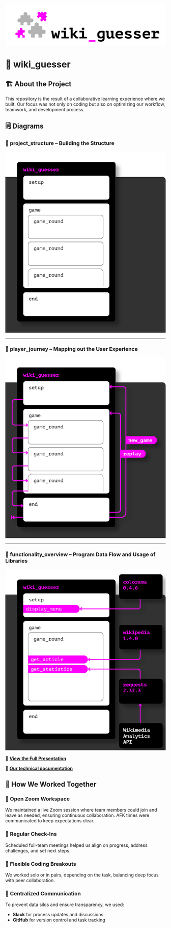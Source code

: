 ![Logo](assets/wiki_guesser_logo.jpg)


# 🚀 wiki_guesser 

## 🏗 About the Project  
This repository is the result of a collaborative learning experience where we built.
Our focus was not only on coding but also on optimizing our workflow, teamwork, and development process.  

## 🗒️ Diagrams  

### 📌 project_structure – Building the Structure  
![Slide 10](https://github.com/alexandergreif/Wikiguesser/raw/main/assets/wikguesser_pres_9.jpg)  

---

### 📌 player_journey – Mapping out the User Experience  
![Slide 11](https://github.com/alexandergreif/Wikiguesser/raw/main/assets/wikguesser_pres_10.jpg)  

---

### 📌 functionality_overview – Program Data Flow and Usage of Libraries  
![Slide 12](https://github.com/alexandergreif/Wikiguesser/raw/main/assets/wikguesser_pres_11.jpg)  

🔗 **[View the Full Presentation](assets/wiki_guesser_presentation.pdf)**

🔗 **[Our technical documentation](Wikiguesser_Technical_Documentation.md)**

## 🤝 How We Worked Together  

### 🔹 Open Zoom Workspace  
We maintained a live Zoom session where team members could join and leave as needed, ensuring continuous collaboration. AFK times were communicated to keep expectations clear.  

### 🔹 Regular Check-Ins  
Scheduled full-team meetings helped us align on progress, address challenges, and set next steps.  

### 🔹 Flexible Coding Breakouts  
We worked solo or in pairs, depending on the task, balancing deep focus with peer collaboration.  

### 🔹 Centralized Communication  
To prevent data silos and ensure transparency, we used:  
- **Slack** for process updates and discussions  
- **GitHub** for version control and task tracking
